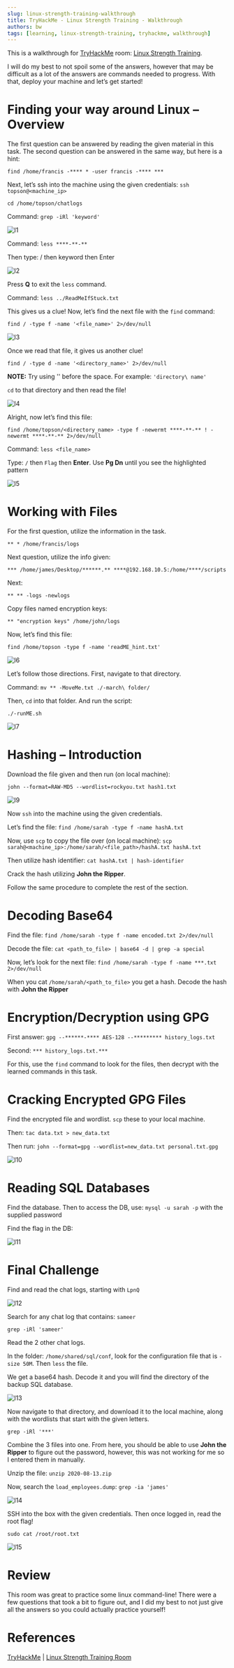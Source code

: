 ```yaml
---
slug: linux-strength-training-walkthrough
title: TryHackMe - Linux Strength Training - Walkthrough
authors: bw
tags: [learning, linux-strength-training, tryhackme, walkthrough]
---
```


This is a walkthrough for [TryHackMe][thm] room: [Linux Strength Training][linux-room].

I will do my best to not spoil some of the answers, however that may be difficult as a lot of the answers are commands needed to progress. With that, deploy your machine and let’s get started!

# Finding your way around Linux – Overview
The first question can be answered by reading the given material in this task. The second question can be answered in the same way, but here is a hint:

`find /home/francis -**** * -user francis -**** ***`

Next, let’s ssh into the machine using the given credentials: `ssh topson@<machine_ip>`

`cd /home/topson/chatlogs`

Command: `grep -iRl 'keyword'`

![l1](/src/img/thm/linux-strength/l1.png)

Command: `less ****-**-**`

Then type: / then keyword then Enter

![l2](/src/img/thm/linux-strength/l2.png)

Press **Q** to exit the `less` command.

Command: `less ../ReadMeIfStuck.txt`

This gives us a clue! Now, let’s find the next file with the `find` command:

`find / -type f -name '<file_name>' 2>/dev/null`

![l3](/src/img/thm/linux-strength/l3.png)

Once we read that file, it gives us another clue!

`find / -type d -name '<directory_name>' 2>/dev/null`

**NOTE:** Try using '\' before the space. For example: `'directory\ name'`

`cd` to that directory and then read the file!

![l4](/src/img/thm/linux-strength/l4.png)

Alright, now let’s find this file:

`find /home/topson/<directory_name> -type f -newermt ****-**-** ! -newermt ****-**-** 2>/dev/null`

Command: `less <file_name>`

Type: `/` then `Flag` then **Enter**. Use **Pg Dn** until you see the highlighted pattern

![l5](/src/img/thm/linux-strength/l5.png)

# Working with Files
For the first question, utilize the information in the task.

`** * /home/francis/logs`

Next question, utilize the info given:

`*** /home/james/Desktop/******.** ****@192.168.10.5:/home/****/scripts`

Next:

`** ** -logs -newlogs`

Copy files named encryption keys:

`** "encryption keys" /home/john/logs`

Now, let’s find this file:

`find /home/topson -type f -name 'readME_hint.txt'`

![l6](/src/img/thm/linux-strength/l6.png)

Let’s follow those directions. First, navigate to that directory.

Command: `mv ** -MoveMe.txt ./-march\ folder/`

Then, `cd` into that folder. And run the script:

`./-runME.sh`

![l7](/src/img/thm/linux-strength/l7.png)

# Hashing – Introduction
Download the file given and then run (on local machine):

`john --format=RAW-MD5 --wordlist=rockyou.txt hash1.txt`

![l9](/src/img/thm/linux-strength/l9.png)

Now `ssh` into the machine using the given credentials.

Let’s find the file: `find /home/sarah -type f -name hashA.txt`

Now, use `scp` to copy the file over (on local machine): `scp sarah@<machine_ip>:/home/sarah/<file_path>/hashA.txt hashA.txt`

Then utilize hash identifier: `cat hashA.txt | hash-identifier`

Crack the hash utilizing **John the Ripper**.

Follow the same procedure to complete the rest of the section.

# Decoding Base64
Find the file: `find /home/sarah -type f -name encoded.txt 2>/dev/null`

Decode the file: `cat <path_to_file> | base64 -d | grep -a special`

Now, let’s look for the next file: `find /home/sarah -type f -name ***.txt 2>/dev/null`

When you cat `/home/sarah/<path_to_file>` you get a hash. Decode the hash with **John the Ripper**

# Encryption/Decryption using GPG
First answer: `gpg --******-**** AES-128 --********* history_logs.txt`

Second: `*** history_logs.txt.***`

For this, use the `find` command to look for the files, then decrypt with the learned commands in this task.

# Cracking Encrypted GPG Files
Find the encrypted file and wordlist. `scp` these to your local machine.

Then: `tac data.txt > new_data.txt`

Then run: `john --format=gpg --wordlist=new_data.txt personal.txt.gpg`

![l10](/src/img/thm/linux-strength/l10.png)

# Reading SQL Databases
Find the database. Then to access the DB, use: `mysql -u sarah -p` with the supplied password

Find the flag in the DB:

![l11](/src/img/thm/linux-strength/l11.png)

# Final Challenge
Find and read the chat logs, starting with `LpnQ`

![l12](/src/img/thm/linux-strength/l12.png)

Search for any chat log that contains: `sameer`

`grep -iRl 'sameer'`

Read the 2 other chat logs.

In the folder: `/home/shared/sql/conf`, look for the configuration file that is `-size 50M`. Then `less` the file.

We get a base64 hash. Decode it and you will find the directory of the backup SQL database.

![l13](/src/img/thm/linux-strength/l13.png)

Now navigate to that directory, and download it to the local machine, along with the wordlists that start with the given letters.

`grep -iRl '***'`

Combine the 3 files into one. From here, you should be able to use **John the Ripper** to figure out the password, however, this was not working for me so I entered them in manually.

Unzip the file: `unzip 2020-08-13.zip`

Now, search the `load_employees.dump`: `grep -ia 'james'`

![l14](/src/img/thm/linux-strength/l14.png)

SSH into the box with the given credentials. Then once logged in, read the root flag!

`sudo cat /root/root.txt`

![l15](/src/img/thm/linux-strength/l15.png)

# Review
This room was great to practice some linux command-line! There were a few questions that took a bit to figure out, and I did my best to not just give all the answers so you could actually practice yourself!

# References
[TryHackMe][thm] | [Linux Strength Training Room][linux-room]

[thm]: https://tryhackme.com
[linux-room]: https://tryhackme.com/r/room/linuxstrengthtraining
